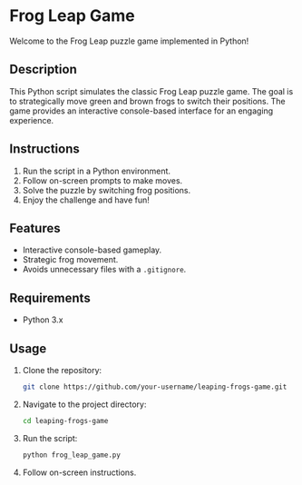 # Frog Leap Game

Welcome to the Frog Leap puzzle game implemented in Python!

## Description

This Python script simulates the classic Frog Leap puzzle game. The goal is to strategically move green and brown frogs to switch their positions. The game provides an interactive console-based interface for an engaging experience.

## Instructions

1. Run the script in a Python environment.
2. Follow on-screen prompts to make moves.
3. Solve the puzzle by switching frog positions.
4. Enjoy the challenge and have fun!

## Features

- Interactive console-based gameplay.
- Strategic frog movement.
- Avoids unnecessary files with a `.gitignore`.

## Requirements

- Python 3.x

## Usage

1. Clone the repository:

    ```bash
    git clone https://github.com/your-username/leaping-frogs-game.git
    ```

2. Navigate to the project directory:

    ```bash
    cd leaping-frogs-game
    ```

3. Run the script:

    ```bash
    python frog_leap_game.py
    ```

4. Follow on-screen instructions.
